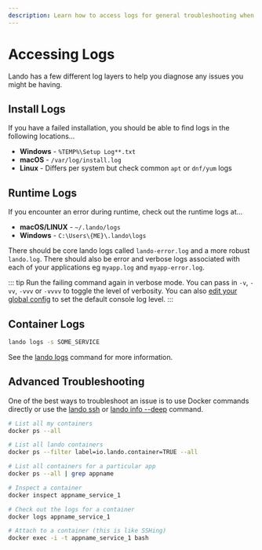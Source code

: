 ```yaml
---
description: Learn how to access logs for general troubleshooting when using Lando for local development.
---
```


# Accessing Logs

Lando has a few different log layers to help you diagnose any issues you might be having.

## Install Logs

If you have a failed installation, you should be able to find logs in the following locations...

*   **Windows** - `%TEMP%\Setup Log**.txt`
*   **macOS** - `/var/log/install.log`
*   **Linux** - Differs per system but check common `apt` or `dnf/yum` logs

## Runtime Logs

If you encounter an error during runtime, check out the runtime logs at...

*   **macOS/LINUX** - `~/.lando/logs`
*   **Windows** - `C:\Users\{ME}\.lando\logs`

There should be core lando logs called `lando-error.log` and a more robust `lando.log`. There should also be error and verbose logs associated with each of your applications eg `myapp.log` and `myapp-error.log`.

::: tip
Run the failing command again in verbose mode. You can pass in `-v`, `-vv`, `-vvv` or `-vvvv` to toggle the level of verbosity. You can also [edit your global config](https://docs.lando.dev/core/v3/global.html) to set the default console log level.
:::

## Container Logs

```bash
lando logs -s SOME_SERVICE
```

See the [lando logs](https://docs.lando.dev/cli/logs.html) command for more information.

## Advanced Troubleshooting

One of the best ways to troubleshoot an issue is to use Docker commands directly or use the [lando ssh](https://docs.lando.dev/cli/ssh.html) or [lando info --deep](https://docs.lando.dev/cli/info.html) command.

```bash
# List all my containers
docker ps --all

# List all lando containers
docker ps --filter label=io.lando.container=TRUE --all

# List all containers for a particular app
docker ps --all | grep appname

# Inspect a container
docker inspect appname_service_1

# Check out the logs for a container
docker logs appname_service_1

# Attach to a container (this is like SSHing)
docker exec -i -t appname_service_1 bash
```
